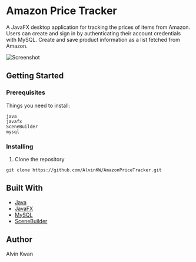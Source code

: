 # Amazon Price Tracker

A JavaFX desktop application for tracking the prices of items from Amazon. Users can create and sign in by authenticating their account credentials with MySQL. Create and save product information as a list fetched from Amazon.

![Screenshot](https://github.com/alvinkw/AmazonPriceTracker/blob/master/screenshot.png)

## Getting Started

### Prerequisites

Things you need to install:

```
java
javafx
SceneBuilder
mysql
```

### Installing


1. Clone the repository
```
git clone https://github.com/AlvinKW/AmazonPriceTracker.git
```

## Built With

* [Java](https://www.java.com/en/)
* [JavaFX](https://openjfx.io/)
* [MySQL](https://www.mysql.com/)
* [SceneBuilder](https://gluonhq.com/products/scene-builder/)


## Author

Alvin Kwan

